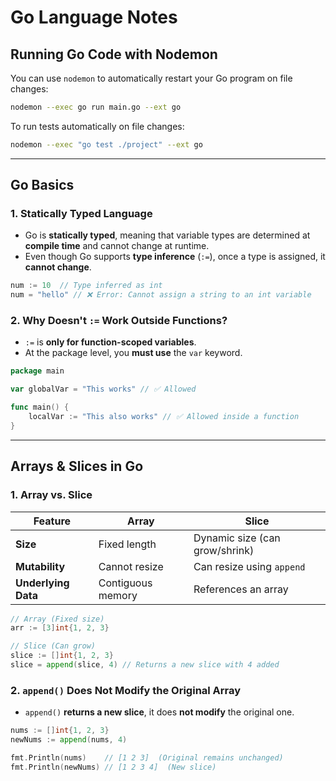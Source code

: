 # **Go Language Notes**

## **Running Go Code with Nodemon**
You can use `nodemon` to automatically restart your Go program on file changes:

```sh
nodemon --exec go run main.go --ext go
```

To run tests automatically on file changes:
```sh
nodemon --exec "go test ./project" --ext go
```

---

## **Go Basics**
### **1. Statically Typed Language**
- Go is **statically typed**, meaning that variable types are determined at **compile time** and cannot change at runtime.  
- Even though Go supports **type inference** (`:=`), once a type is assigned, it **cannot change**.

```go
num := 10  // Type inferred as int
num = "hello" // ❌ Error: Cannot assign a string to an int variable
```

### **2. Why Doesn't `:=` Work Outside Functions?**
- `:=` is **only for function-scoped variables**.  
- At the package level, you **must use** the `var` keyword.

```go
package main

var globalVar = "This works" // ✅ Allowed

func main() {
    localVar := "This also works" // ✅ Allowed inside a function
}
```

---

## **Arrays & Slices in Go**
### **1. Array vs. Slice**
| Feature  | Array | Slice |
|----------|------------|------------|
| **Size**  | Fixed length | Dynamic size (can grow/shrink) |
| **Mutability** | Cannot resize | Can resize using `append` |
| **Underlying Data** | Contiguous memory | References an array |

```go
// Array (Fixed size)
arr := [3]int{1, 2, 3} 

// Slice (Can grow)
slice := []int{1, 2, 3}
slice = append(slice, 4) // Returns a new slice with 4 added
```

### **2. `append()` Does Not Modify the Original Array**
- `append()` **returns a new slice**, it does **not modify** the original one.

```go
nums := []int{1, 2, 3}
newNums := append(nums, 4)

fmt.Println(nums)    // [1 2 3]  (Original remains unchanged)
fmt.Println(newNums) // [1 2 3 4]  (New slice)
```